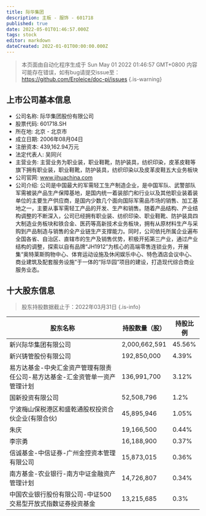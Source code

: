 ```yaml
---
title: 际华集团
description: 主板 - 服饰 - 601718
published: true
date: 2022-05-01T01:46:57.000Z
tags: stock
editor: markdown
dateCreated: 2022-01-01T00:00:00.000Z
---
```


> 本页面由自动化程序生成于 Sun May 01 2022 01:46:57 GMT+0800
> 内容可能存在错误，如有bug请提交issue至：https://github.com/Eroleice/doc-pi/issues
{.is-warning}

## 上市公司基本信息
- 公司名称: 际华集团股份有限公司
- 股票代码: 601718.SH
- 所在地: 北京 - 北京市
- 成立日期: 2006年08月04日
- 注册资本: 439,162.94万元
- 法定代表人: 吴同兴
- 主营业务: 主营业务为职业装，职业鞋靴，防护装具，纺织印染，皮革皮鞋等旗下拥有职业装，职业鞋靴，防护装具，纺织印染以及皮革皮鞋五大业务板块
- 公司官网: www.jihuachina.com
- 公司介绍: 公司是中国最大的军需轻工生产制造企业，是中国军队、武警部队军需被装产品生产保障基地，是国内统一着装部门和行业以及其他职业装着装单位的主要生产供应商，是国内少数几个面向国际军需品市场的销售、加工基地之一，主要从事军需轻工产品的开发、生产和销售。随着产品结构、产业结构调整的不断深入，公司已经拥有职业装、纺织印染、职业鞋靴、防护装具四大制造业务板块和铁合金、医药等高新技术业务板块，拥有从原材料生产与采购到产品制造与销售的全产业链生产支撑能力。同时，公司依托所属企业遍布全国各省、自治区、直辖市的生产及销售优势，积极开拓第三产业，通过产业结构的调整，探索以自有品牌“JH1912”为核心的高端零售连锁业务，开展集“奥特莱斯购物中心、体育运动设施及休闲娱乐中心、特色酒店会议中心、商业建筑及配套服务设施”于一体的“际华园”项目的建设，打造现代综合商业服务业态。


## 十大股东信息
> 股东持股数据截止于：2022年03月31日
{.is-info}

| 股东名称 | 持股数量（股） | 持股比例 |
| --- | --- | --- |
| 新兴际华集团有限公司 | 2,000,662,591 | 45.56% |
| 新兴铸管股份有限公司 | 192,850,000 | 4.39% |
| 易方达基金-中央汇金资产管理有限责任公司-易方达基金-汇金资管单一资产管理计划 | 136,991,700 | 3.12% |
| 国新投资有限公司 | 52,508,796 | 1.2% |
| 宁波梅山保税港区和盛乾通股权投资合伙企业(有限合伙) | 45,895,946 | 1.05% |
| 朱庆 | 19,166,500 | 0.44% |
| 李宗勇 | 16,188,900 | 0.37% |
| 信诚基金-中信证券-广州金控资本管理有限公司 | 15,873,015 | 0.36% |
| 南方基金-农业银行-南方中证金融资产管理计划 | 14,726,807 | 0.34% |
| 中国农业银行股份有限公司-中证500交易型开放式指数证券投资基金 | 13,215,685 | 0.3% |




